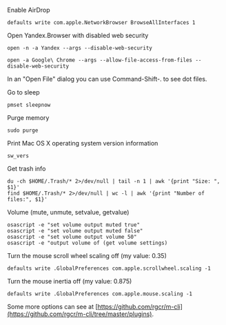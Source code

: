 Enable AirDrop

    defaults write com.apple.NetworkBrowser BrowseAllInterfaces 1

Open Yandex.Browser with disabled web security

    open -n -a Yandex --args --disable-web-security

    open -a Google\ Chrome --args --allow-file-access-from-files --disable-web-security

In an "Open File" dialog you can use Command-Shift-. to see dot files.

Go to sleep

    pmset sleepnow

Purge memory

    sudo purge

Print Mac OS X operating system version information

    sw_vers

Get trash info

    du -ch $HOME/.Trash/* 2>/dev/null | tail -n 1 | awk '{print "Size: ", $1}'
    find $HOME/.Trash/* 2>/dev/null | wc -l | awk '{print "Number of files:", $1}'

Volume (mute, unmute, setvalue, getvalue)

    osascript -e "set volume output muted true"
    osascript -e "set volume output muted false"
    osascript -e "set volume output volume 50"
    osascript -e "output volume of (get volume settings)

Turn the mouse scroll wheel scaling off (my value: 0.35)

    defaults write .GlobalPreferences com.apple.scrollwheel.scaling -1

Turn the mouse inertia off (my value: 0.875)

    defaults write .GlobalPreferences com.apple.mouse.scaling -1


Some more options can see at [https://github.com/rgcr/m-cli](https://github.com/rgcr/m-cli/tree/master/plugins).
